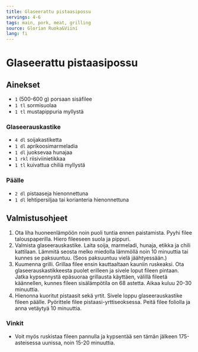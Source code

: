 ```yaml
---
title: Glaseerattu pistaasipossu
servings: 4-6
tags: main, pork, meat, grilling
source: Glorian Ruoka&Viini
lang: fi
---
```


# Glaseerattu pistaasipossu

## Ainekset

- `1` (500-600 g) porsaan sisäfilee
- `1 tl` sormisuolaa
- `1 tl` mustapippuria myllystä

### Glaseerauskastike

- `4 dl` soijakastiketta
- `1 dl` aprikoosimarmeladia
- `1 dl` juoksevaa hunajaa
- `1 rkl` riisiviinietikkaa
- `1 tl` kuivattua chiliä myllystä

### Päälle

- `2 dl` pistaaseja hienonnettuna
- `1 dl` lehtipersiljaa tai korianteria hienonnettuna

## Valmistusohjeet

1. Ota liha huoneenlämpöön noin puoli tuntia ennen paistamista. Pyyhi filee talouspaperilla. Hiero fileeseen suola ja pippuri.
1. Valmista glaseerauskastike. Laita soija, marmeladi, hunaja, etikka ja chili kattilaan. Lämmitä seosta melko miedolla lämmöllä noin 10 minuuttia tai kunnes se paksuuntuu. (Seos paksuuntuu vielä jäähtyessään.)
1. Kuumenna grilli. Grillaa filee ensin kauttaaltaan kauniin ruskeaksi. Ota glaseerauskastikkeesta puolet erilleen ja sivele loput fileen pintaan. Jatka kypsennystä epäsuoraa grillausta käyttäen, välillä fileetä käännellen, kunnes fileen sisälämpötila on 68 astetta. Aikaa kuluu 20-30 minuuttia.
1. Hienonna kuoritut pistaasit sekä yrtit. Sivele loppu glaseerauskastike fileen päälle. Pyörittele filee pistaasi-yrttiseoksessa. Peitä filee foliolla ja anna vetäytyä 10 minuuttia.

### Vinkit

- Voit myös ruskistaa fileen pannulla ja kypsentää sen tämän jälkeen 175-asteisessa uunissa, noin 15-20 minuuttia.
